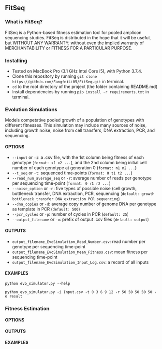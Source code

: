 ## FitSeq

### What is FitSeq?

FitSeq is a Python-based fitness estimation tool for pooled amplicon sequencing studies. FitSeq is distributed in the hope that it will be useful, but WITHOUT ANY WARRANTY; without even the implied warranty of MERCHANTABILITY or FITNESS FOR A PARTICULAR PURPOSE.


### Installing
* Tested on MacBook Pro (3.1 GHz Intel Core i5), with Python 3.7.4.
* Clone this repository by running `git clone https://github.com/FangfeiLi05/FitSeq.git` in terminal.
* `cd` to the root directory of the project (the folder containing README.md)
* Install dependencies by running `pip install -r requirements.txt` in terminal.

### Evolution Simulations
Models competative pooled growth of a population of genotypes with different fitnesses. This simulation may include many sources of noise, including growth noise, noise from cell transfers, DNA extraction, PCR, and sequencing.

#### OPTIONS
+ `--input` or `-i`: a .csv file, with the 1st column being fitness of each genotype (`format: x1 x2 ...`), and the 2nd column being initial cell number of each genotype at generation 0 (`format: n1 n2 ...`)
+ `--t_seq` or `-t`: sequenced time-points (`format: 0 t1 t2 ...`)
+ `--read_num_average_seq` or `-r`: average number of reads per genotype per sequencing time-point (`format: 0 r1 r2 ...`)
+ `--noise_option` or `-n`: five types of possible noise (cell growth, bottleneck transfer, DNA extraction, PCR, sequencing (`default: growth bottleneck_transfer DNA_extraction PCR sequencing`)
+ `--dna_copies` or `-d`: average copy number of genome DNA per genotype as template in PCR (`default: 500`)
+ `--pcr_cycles` or `-p`: number of cycles in PCR (`default: 25`) 
+ `--output_filename` or `-o`: prefix of output .csv files (`default: output`)

#### OUTPUTS
+ `output_filename_EvoSimulation_Read_Number.csv`: read number per genotype per sequencing time-point
+ `output_filename_EvoSimulation_Mean_Fitness.csv`: mean fitness per sequencing time-point
+ `output_filename_EvoSimulation_Input_Log.csv`: a record of all inputs

#### EXAMPLES
```
python evo_simulator.py --help

python evo_simulator.py -i Input.csv -t 0 3 6 9 12 -r 50 50 50 50 50 -o result
```      

### Fitness Estimation

#### OPTIONS

#### OUTPUTS

#### EXAMPLES




